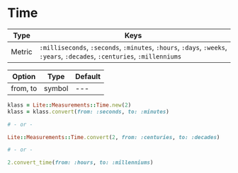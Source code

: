 # Time

Type | Keys
--- | ---
Metric | `:milliseconds`, `:seconds`, `:minutes`, `:hours`, `:days`, `:weeks`, `:years`, `:decades`, `:centuries`, `:millenniums`

Option | Type | Default
--- | --- | ---
from, to | symbol | ---

```ruby
klass = Lite::Measurements::Time.new(2)
klass = klass.convert(from: :seconds, to: :minutes)

# - or -

Lite::Measurements::Time.convert(2, from: :centuries, to: :decades)

# - or -

2.convert_time(from: :hours, to: :millenniums)
```
